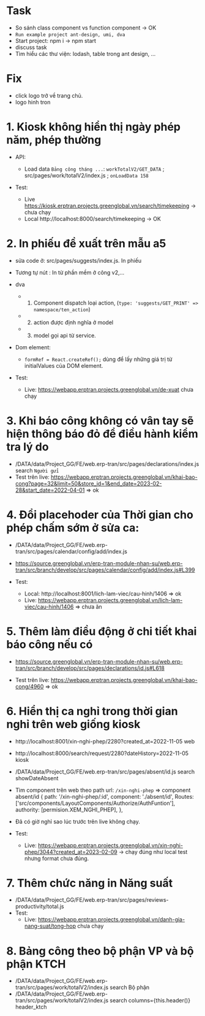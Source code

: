 # Task
+ So sánh class component vs function component -> OK
+ `Run example project ant-design, umi, dva`
+ Start project: npm i -> npm start
+ discuss task
+ Tìm hiểu các thư viện: lodash, table trong ant design, ... 

# Fix 
- click logo trở về trang chủ. 
- logo hinh tron

# 1. Kiosk không hiển thị ngày phép năm, phép thường
- API:
    - Load data `Bảng công tháng ...`:  `workTotalV2/GET_DATA` ; src/pages/work/totalV2/index.js ; `onLoadData 158 `

- Test: 
    + Live https://kiosk.erptran.projects.greenglobal.vn/search/timekeeping -> chưa chạy
    + Local http://localhost:8000/search/timekeeping -> OK
# 2. In phiếu đề xuất trên mẫu a5
+ sửa code ở:  src/pages/suggests/index.js. In phiếu
+ Tương tự nút : In từ phần mềm ở công v2,...
+ dva
    + 1. Component dispatch loại action, (`type: 'suggests/GET_PRINT' => namespace/ten_action`)
    + 2. action được định nghĩa ở model
    + 3. model gọi api từ service.

+ Dom element:
    + `formRef = React.createRef();` dùng để lấy những giá trị từ initialValues của DOM element.

+ Test: 
    + Live: https://webapp.erptran.projects.greenglobal.vn/de-xuat chưa chạy

# 3. Khi báo công không có vân tay sẽ hiện thông báo đỏ để điều hành kiểm tra lý do
+ /DATA/data/Project_GG/FE/web.erp-tran/src/pages/declarations/index.js search `Người gửi`
+ Test trên live: https://webapp.erptran.projects.greenglobal.vn/khai-bao-cong?page=32&limit=50&store_id=1&end_date=2023-02-28&start_date=2022-04-01 => ok


# 4. Đổi placehoder của Thời gian cho phép chấm sớm ở  sửa ca: 
+ /DATA/data/Project_GG/FE/web.erp-tran/src/pages/calendar/config/add/index.js
+ https://source.greenglobal.vn/erp-tran-module-nhan-su/web.erp-tran/src/branch/develop/src/pages/calendar/config/add/index.js#L399 

+ Test:
    + Local: http://localhost:8001/lich-lam-viec/cau-hinh/1406 => ok
    + Live: https://webapp.erptran.projects.greenglobal.vn/lich-lam-viec/cau-hinh/1406 => chưa ăn
# 5. Thêm làm điều động ở chi tiết khai báo công nếu có
+ https://source.greenglobal.vn/erp-tran-module-nhan-su/web.erp-tran/src/branch/develop/src/pages/declarations/id.js#L618

+ Test trên live: https://webapp.erptran.projects.greenglobal.vn/khai-bao-cong/4960 => ok

# 6. Hiển thị ca nghỉ trong thời gian nghỉ trên web giống kiosk
+ http://localhost:8001/xin-nghi-phep/2280?created_at=2022-11-05 web
+ http://localhost:8000/search/request/2280?dateHistory=2022-11-05 kiosk
+ /DATA/data/Project_GG/FE/web.erp-tran/src/pages/absent/id.js search showDateAbsent

+ Tìm component trên web theo path url: `/xin-nghi-phep` => component absent/id
    {
        path: '/xin-nghi-phep/:id',
        component: './absent/id',
        Routes: ['src/components/LayoutComponents/Authorize/AuthFuntion'],
        authority: [permision.XEM_NGHI_PHEP],
    },
+ Đã có giờ nghỉ sao lúc trước trên live không chạy.

+ Test:
    + Live: https://webapp.erptran.projects.greenglobal.vn/xin-nghi-phep/3044?created_at=2023-02-09 -> chạy đúng như local test nhưng format chưa đúng.
# 7. Thêm chức năng in Năng suất
+ /DATA/data/Project_GG/FE/web.erp-tran/src/pages/reviews-productivity/total.js
+ Test:
    + Live: https://webapp.erptran.projects.greenglobal.vn/danh-gia-nang-suat/tong-hop chưa chạy 

# 8. Bảng công theo bộ phận VP và bộ phận KTCH
+ /DATA/data/Project_GG/FE/web.erp-tran/src/pages/work/totalV2/index.js search Bộ phận 
+ /DATA/data/Project_GG/FE/web.erp-tran/src/pages/work/totalV2/index.js search columns={this.header()} header_ktch

